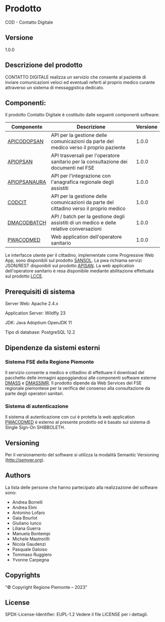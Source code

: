 # Prodotto

COD - Contatto Digitale

## Versione

1.0.0

## Descrizione del prodotto

CONTATTO DIGITALE realizza un servizio che consente al paziente di inviare comunicazioni veloci ed eventuali referti al proprio medico curante attraverso un sistema di messaggistica dedicato. 

## Componenti:

Il prodotto Contatto Digitale è costituito dalle seguenti componenti software:

| Componente |Descrizione  |Versione |
|--|--|--|
| [APICODOPSAN](apicodopsan) | API per la gestione delle comunicazioni da parte del medico verso il proprio paziente | 1.0.0 |
| [APIOPSAN](https://github.com/regione-piemonte/webappmed-fse/tree/main/apiopsan) | API trasversali per l'operatore sanitario per la consultazione dei documenti nel FSE | 1.0.0 |
| [APIOPSANAURA](apiopsanaura) | API per l'integrazione con l'anagrafica regionale degli assistiti | 1.0.0 |
| [CODCIT](codcit) | API per la gestione delle comunicazioni da parte del cittadino verso il proprio medico | 1.0.0 |
| [DMACODBATCH](dmacodbatch) | API / batch per la gestione degli assistiti di un medico e delle relative conversazioni | 1.0.0 |
| [PWACODMED](pwacodmed) | Web application dell'operatore sanitario | 1.0.0 |

Le interfacce utente per il cittadino, implementate come Progressive Web App, sono disponibili sul prodotto [SANSOL](https://github.com/regione-piemonte/sansol/tree/main/sansolcontattodigit). La pwa richiama servizi JSON/REST disponibili sul prodotto [APISAN](https://github.com/regione-piemonte/apisan/tree/master/apisancod). La web application dell'operatore sanitario è resa disponibile mediante abilitazione effettuata sul prodotto [LCCE](https://github.com/regione-piemonte/lcce).

## Prerequisiti di sistema

Server Web:
Apache 2.4.x

Application Server:
Wildfly 23

JDK:
Java Adoptium OpenJDK 11

Tipo di database:
PostgreSQL 12.2

## Dipendenze da sistemi esterni

### Sistema FSE della Regione Piemonte
Il servizio consente a medico e cittadino di effettuare il download del pacchetto delle immagini appoggiandosi alle componenti software esterne [DMASS](https://github.com/regione-piemonte/imr-fse/tree/main/DMASS) e [DMASSIMR](https://github.com/regione-piemonte/imr-fse/tree/main/DMASSIMR).
Il prodotto dipende da Web Services del FSE regionale piemontese per la verifica del consenso alla consultazione da parte degli operatori sanitari.

### Sistema di autenticazione
Il sistema di autenticazione con cui è protetta la web application [PWACODMED](pwacodmed) è esterno al presente prodotto ed è basato sul sistema di Single Sign-On SHIBBOLETH.

## Versioning

Per il versionamento del software si utilizza la modalità Semantic Versioning (http://semver.org).

## Authors
La lista delle persone che hanno partecipato alla realizzazione del software sono:
- Andrea Borrelli
- Andrea Elmi
- Antonino Lofaro
- Gaia Bourlot
- Giuliano Iunco
- Liliana Guerra
- Manuela Bontempi
- Michele Mastrorilli
- Nicola Gaudenzi
- Pasquale Daloiso
- Tommaso Ruggiero
- Yvonne Carpegna

## Copyrights

“© Copyright Regione Piemonte – 2023”

## License

SPDX-License-Identifier: EUPL-1.2
Vedere il file LICENSE per i dettagli.
